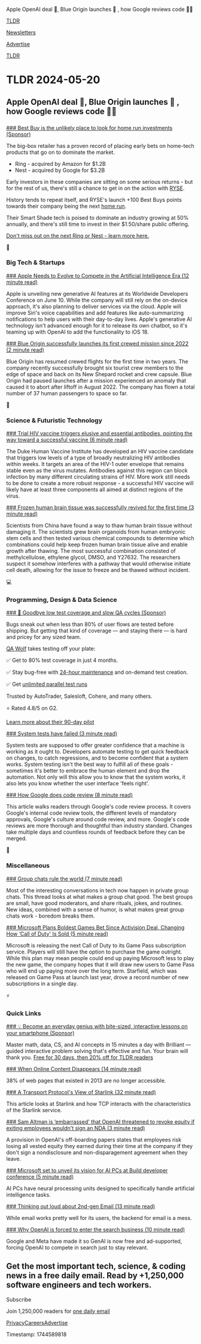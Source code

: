 Apple OpenAI deal 📱, Blue Origin launches 🚀 , how Google reviews code 👨‍💻

[TLDR](/)

[Newsletters](/newsletters)

[Advertise](https://advertise.tldr.tech/)

[TLDR](/)

# TLDR 2024-05-20

## Apple OpenAI deal 📱, Blue Origin launches 🚀 , how Google reviews code 👨‍💻

### 

[### Best Buy is the unlikely place to look for home run investments (Sponsor)](https://invest.helloryse.com/?tnames=loki,05-20-2024)

The big-box retailer has a proven record of placing early bets on home-tech products that go on to dominate the market.

* Ring - acquired by Amazon for $1.2B
* Nest - acquired by Google for $3.2B

Early investors in these companies are sitting on some serious returns - but for the rest of us, there's still a chance to get in on the action with [RYSE](https://invest.helloryse.com/?tnames=loki,05-20-2024).

History tends to repeat itself, and RYSE's launch +100 Best Buys points towards their company being the next [home run](https://invest.helloryse.com/?tnames=loki,05-20-2024).

Their Smart Shade tech is poised to dominate an industry growing at 50% annually, and there's still time to invest in their $1.50/share public offering.

[Don't miss out on the next Ring or Nest - learn more here.](https://invest.helloryse.com/?tnames=loki,05-20-2024)

📱

### Big Tech & Startups

[### Apple Needs to Evolve to Compete in the Artificial Intelligence Era (12 minute read)](https://www.bloomberg.com/news/newsletters/2024-05-19/what-is-apple-doing-in-ai-summaries-cloud-and-on-device-llms-openai-deal-lwdj5pkz?accessToken=eyJhbGciOiJIUzI1NiIsInR5cCI6IkpXVCJ9.eyJzb3VyY2UiOiJTdWJzY3JpYmVyR2lmdGVkQXJ0aWNsZSIsImlhdCI6MTcxNjE2NjIzMiwiZXhwIjoxNzE2NzcxMDMyLCJhcnRpY2xlSWQiOiJTRFFHUklUMEFGQjQwMCIsImJjb25uZWN0SWQiOiJFQTExNDNDNTM4NEE0RUY5QTg5RjJEN0IxMTg2MzcwOSJ9.4KNWWKP6mGwQ0qS47AI51ecNRrsx43L8iDY1JeRKBcg&amp;utm_source=tldrnewsletter)

Apple is unveiling new generative AI features at its Worldwide Developers Conference on June 10. While the company will still rely on the on-device approach, it's also planning to deliver services via the cloud. Apple will improve Siri's voice capabilities and add features like auto-summarizing notifications to help users with their day-to-day lives. Apple's generative AI technology isn't advanced enough for it to release its own chatbot, so it's teaming up with OpenAI to add the functionality to iOS 18.

[### Blue Origin successfully launches its first crewed mission since 2022 (2 minute read)](https://techcrunch.com/2024/05/19/blue-origin-successfully-launches-its-first-crewed-mission-since-2022/?utm_source=tldrnewsletter)

Blue Origin has resumed crewed flights for the first time in two years. The company recently successfully brought six tourist crew members to the edge of space and back on its New Shepard rocket and crew capsule. Blue Origin had paused launches after a mission experienced an anomaly that caused it to abort after liftoff in August 2022. The company has flown a total number of 37 human passengers to space so far.

🚀

### Science & Futuristic Technology

[### Trial HIV vaccine triggers elusive and essential antibodies, pointing the way toward a successful vaccine (6 minute read)](https://medicalxpress.com/news/2024-05-trial-hiv-vaccine-triggers-elusive.html?utm_source=tldrnewsletter)

The Duke Human Vaccine Institute has developed an HIV vaccine candidate that triggers low levels of a type of broadly neutralizing HIV antibodies within weeks. It targets an area of the HIV-1 outer envelope that remains stable even as the virus mutates. Antibodies against this region can block infection by many different circulating strains of HIV. More work still needs to be done to create a more robust response - a successful HIV vaccine will likely have at least three components all aimed at distinct regions of the virus.

[### Frozen human brain tissue was successfully revived for the first time (3 minute read)](https://bgr.com/science/frozen-human-brain-tissue-was-successfully-revived-for-the-first-time/?utm_source=tldrnewsletter)

Scientists from China have found a way to thaw human brain tissue without damaging it. The scientists grew brain organoids from human embryonic stem cells and then tested various chemical compounds to determine which combinations could help keep frozen human brain tissue alive and enable growth after thawing. The most successful combination consisted of methylcellulose, ethylene glycol, DMSO, and Y27632. The researchers suspect it somehow interferes with a pathway that would otherwise initiate cell death, allowing for the issue to freeze and be thawed without incident.

💻

### Programming, Design & Data Science

[### 👋 Goodbye low test coverage and slow QA cycles (Sponsor)](https://www.qawolf.com/lp/tldr?utm_campaign=GoodbyeLowSlow05202024&amp;utm_source=tldr&amp;utm_medium=newsletter)

Bugs sneak out when less than 80% of user flows are tested before shipping. But getting that kind of coverage — and staying there — is hard and pricey for any sized team.

[QA Wolf](https://www.qawolf.com/lp/tldr?utm_campaign=GoodbyeLowSlow05202024&utm_source=tldr&utm_medium=newsletter) takes testing off your plate:

✅ Get to 80% test coverage in just 4 months.

✅ Stay bug-free with [24-hour maintenance](https://www.qawolf.com/lp/tldr?utm_campaign=GoodbyeLowSlow05202024&utm_source=tldr&utm_medium=newsletter) and on-demand test creation.

✅ Get [unlimited parallel test runs](https://www.qawolf.com/lp/tldr?utm_campaign=GoodbyeLowSlow05202024&utm_source=tldr&utm_medium=newsletter)

Trusted by AutoTrader, Salesloft, Cohere, and many others.

⭐ Rated 4.8/5 on G2.

[Learn more about their 90-day pilot](https://www.qawolf.com/lp/tldr?utm_campaign=GoodbyeLowSlow05202024&utm_source=tldr&utm_medium=newsletter)

[### System tests have failed (3 minute read)](https://world.hey.com/dhh/system-tests-have-failed-d90af718?utm_source=tldrnewsletter)

System tests are supposed to offer greater confidence that a machine is working as it ought to. Developers automate testing to get quick feedback on changes, to catch regressions, and to become confident that a system works. System testing isn't the best way to fulfill all of these goals - sometimes it's better to embrace the human element and drop the automation. Not only will this allow you to know that the system works, it also lets you know whether the user interface 'feels right'.

[### How Google does code review (8 minute read)](https://graphite.dev/blog/how-google-does-code-review?utm_source=tldrnewsletter)

This article walks readers through Google's code review process. It covers Google's internal code review tools, the different levels of mandatory approvals, Google's culture around code review, and more. Google's code reviews are more thorough and thoughtful than industry standard. Changes take multiple days and countless rounds of feedback before they can be merged.

🎁

### Miscellaneous

[### Group chats rule the world (7 minute read)](https://threadreaderapp.com/thread/1792172077035770339.html?utm_source=tldrnewsletter)

Most of the interesting conversations in tech now happen in private group chats. This thread looks at what makes a group chat good. The best groups are small, have good moderators, and share rituals, jokes, and routines. New ideas, combined with a sense of humor, is what makes great group chats work - boredom breaks them.

[### Microsoft Plans Boldest Games Bet Since Activision Deal, Changing How ‘Call of Duty' Is Sold (5 minute read)](https://bit.ly/3wJjwdA)

Microsoft is releasing the next Call of Duty to its Game Pass subscription service. Players will still have the option to purchase the game outright. While this plan may mean people could end up paying Microsoft less to play the new game, the company hopes that it will draw new users to Game Pass who will end up paying more over the long term. Starfield, which was released on Game Pass at launch last year, drove a record number of new subscriptions in a single day.

⚡

### Quick Links

[### 💡 Become an everyday genius with bite-sized, interactive lessons on your smartphone (Sponsor)](https://brilliant.org/?utm_medium=sponsor&amp;utm_source=newsletter&amp;utm_campaign=tldrtech_05202024)

Master math, data, CS, and AI concepts in 15 minutes a day with Brilliant — guided interactive problem solving that's effective and fun. Your brain will thank you. [Free for 30 days, then 20% off for TLDR readers](https://brilliant.org/?utm_medium=sponsor&utm_source=newsletter&utm_campaign=tldrtech_05202024)

[### When Online Content Disappears (14 minute read)](https://www.pewresearch.org/data-labs/2024/05/17/when-online-content-disappears/?utm_source=tldrnewsletter)

38% of web pages that existed in 2013 are no longer accessible.

[### A Transport Protocol's View of Starlink (32 minute read)](https://www.potaroo.net/ispcol/2024-05/starlink-tcp.html?utm_source=tldrnewsletter)

This article looks at Starlink and how TCP interacts with the characteristics of the Starlink service.

[### Sam Altman is ‘embarrassed' that OpenAI threatened to revoke equity if exiting employees wouldn't sign an NDA (3 minute read)](https://www.engadget.com/sam-altman-is-embarrassed-that-openai-threatened-to-revoke-equity-if-exiting-employees-wouldnt-sign-an-nda-184000462.html?utm_source=tldrnewsletter)

A provision in OpenAI's off-boarding papers states that employees risk losing all vested equity they earned during their time at the company if they don't sign a nondisclosure and non-disparagement agreement when they leave.

[### Microsoft set to unveil its vision for AI PCs at Build developer conference (5 minute read)](https://www.cnbc.com/2024/05/19/microsoft-ai-pcs-build-2024.html?utm_source=tldrnewsletter)

AI PCs have neural processing units designed to specifically handle artificial intelligence tasks.

[### Thinking out loud about 2nd-gen Email (13 minute read)](https://gabrielsieben.tech/2024/05/17/thinking-out-loud-2nd-gen-email/?utm_source=tldrnewsletter)

While email works pretty well for its users, the backend for email is a mess.

[### Why OpenAI is forced to enter the search business (10 minute read)](https://nextword.substack.com/p/why-openai-is-entering-search-market?utm_source=tldrnewsletter)

Google and Meta have made it so GenAI is now free and ad-supported, forcing OpenAI to compete in search just to stay relevant.

## Get the most important tech, science, & coding news in a free daily email. Read by +1,250,000 software engineers and tech workers.

Subscribe

Join 1,250,000 readers for [one daily email](/api/latest/tech)

[Privacy](/privacy)[Careers](https://jobs.ashbyhq.com/tldr.tech)[Advertise](/tech/advertise)

Timestamp: 1744589818